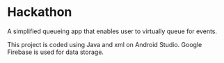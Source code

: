 # Hackathon

A simplified queueing app that enables user to virtually queue for events. 

This project is coded using Java and xml on Android Studio. 
Google Firebase is used for data storage.
